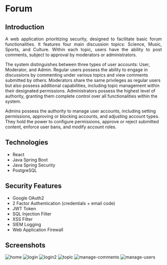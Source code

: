 # Forum

## Introduction

<p align="justify">A web application prioritizing security, designed to facilitate basic forum functionalities. It features four main discussion topics: Science, Music, Sports, and Culture. Within each topic, users have the ability to post comments, subject to approval by moderators or administrators.

The system distinguishes between three types of user accounts: User, Moderator, and Admin. Regular users possess the ability to engage in discussions by commenting under various topics and view comments submitted by others. Moderators share the same privileges as regular users but also possess additional capabilities, including topic management within their designated permissions. Administrators possess the highest level of authority, granting them complete control over all functionalities within the system.

Admins possess the authority to manage user accounts, including setting permissions, approving or blocking accounts, and adjusting account types. They hold the power to configure permissions, approve or reject submitted content, enforce user bans, and modify account roles. </p>

## Technologies
<ul>
    <li>React</li>
    <li>Java Spring Boot</li>
    <li>Java Spring Security</li>
    <li>PostgreSQL</li>
</ul>

## Security Features
<ul>
    <li>Google OAuth2</li>
    <li>2 Factor Authentication (credentials + email code)</li>
    <li>JWT Token</li>
    <li>SQL Injection Filter</li>
    <li>XSS Filter</li>
    <li>SIEM Logging</li>
    <li>Web Application Firewall</li>
</ul>

## Screenshots
![home](https://github.com/qu4lizz/forum/assets/74864149/c8c16559-30ac-4673-99b5-6857330c5242)
![login](https://github.com/qu4lizz/forum/assets/74864149/701289a1-9b64-4c69-8c86-9252688ebdbb)
![login2](https://github.com/qu4lizz/forum/assets/74864149/76ad8809-3aff-439d-b260-10b82fd30e27)
![topic](https://github.com/qu4lizz/forum/assets/74864149/75c44ea0-9b0e-4495-b2b4-ee9a7796aafb)
![manage-comments](https://github.com/qu4lizz/forum/assets/74864149/96407135-869a-4eb8-8388-822c094bb243)
![manage-users](https://github.com/qu4lizz/forum/assets/74864149/34cb9689-2f50-46ee-9412-f8c1f8582f28)

